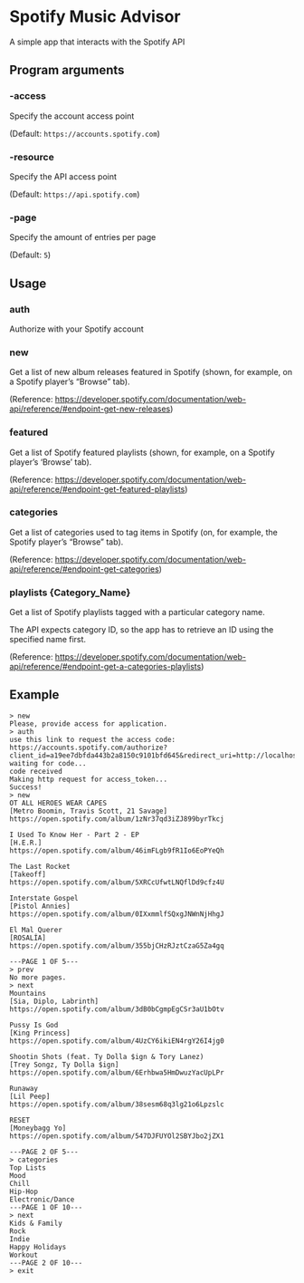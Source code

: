 # Spotify Music Advisor
A simple app that interacts with the Spotify API

## Program arguments

### -access
Specify the account access point
 
(Default: `https://accounts.spotify.com`)

### -resource
Specify the API access point
 
(Default: `https://api.spotify.com`)

### -page
Specify the amount of entries per page
 
(Default: `5`)


## Usage

### auth
Authorize with your Spotify account

### new
Get a list of new album releases featured in Spotify (shown, for example, on a Spotify player’s “Browse” tab).

(Reference: https://developer.spotify.com/documentation/web-api/reference/#endpoint-get-new-releases)

### featured
Get a list of Spotify featured playlists (shown, for example, on a Spotify player’s ‘Browse’ tab).

(Reference: https://developer.spotify.com/documentation/web-api/reference/#endpoint-get-featured-playlists)

### categories
Get a list of categories used to tag items in Spotify (on, for example, the Spotify player’s “Browse” tab).

(Reference: https://developer.spotify.com/documentation/web-api/reference/#endpoint-get-categories)

### playlists {Category_Name}
Get a list of Spotify playlists tagged with a particular category name.

The API expects category ID, so the app has to retrieve an ID using the specified name first.

(Reference: https://developer.spotify.com/documentation/web-api/reference/#endpoint-get-a-categories-playlists)

## Example

    > new
    Please, provide access for application.
    > auth
    use this link to request the access code:
    https://accounts.spotify.com/authorize?client_id=a19ee7dbfda443b2a8150c9101bfd645&redirect_uri=http://localhost:8080&response_type=code
    waiting for code...
    code received
    Making http request for access_token...
    Success!
    > new
    OT ALL HEROES WEAR CAPES
    [Metro Boomin, Travis Scott, 21 Savage]
    https://open.spotify.com/album/1zNr37qd3iZJ899byrTkcj

    I Used To Know Her - Part 2 - EP
    [H.E.R.]
    https://open.spotify.com/album/46imFLgb9fR1Io6EoPYeQh

    The Last Rocket
    [Takeoff]
    https://open.spotify.com/album/5XRCcUfwtLNQflDd9cfz4U

    Interstate Gospel
    [Pistol Annies]
    https://open.spotify.com/album/0IXxmmlfSQxgJNWnNjHhgJ

    El Mal Querer
    [ROSALÍA]
    https://open.spotify.com/album/355bjCHzRJztCzaG5Za4gq

    ---PAGE 1 OF 5---
    > prev
    No more pages.
    > next
    Mountains
    [Sia, Diplo, Labrinth]
    https://open.spotify.com/album/3dB0bCgmpEgCSr3aU1bOtv

    Pussy Is God
    [King Princess]
    https://open.spotify.com/album/4UzCY6ikiEN4rgY26I4jg0

    Shootin Shots (feat. Ty Dolla $ign & Tory Lanez)
    [Trey Songz, Ty Dolla $ign]
    https://open.spotify.com/album/6Erhbwa5HmDwuzYacUpLPr

    Runaway
    [Lil Peep]
    https://open.spotify.com/album/38sesm68q3lg21o6Lpzslc

    RESET
    [Moneybagg Yo]
    https://open.spotify.com/album/547DJFUYOl2SBYJbo2jZX1

    ---PAGE 2 OF 5---
    > categories
    Top Lists
    Mood
    Chill
    Hip-Hop
    Electronic/Dance
    ---PAGE 1 OF 10---
    > next
    Kids & Family
    Rock
    Indie
    Happy Holidays
    Workout
    ---PAGE 2 OF 10---
    > exit
